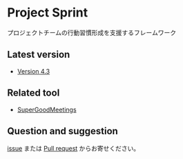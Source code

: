 # Project Sprint
プロジェクトチームの行動習慣形成を支援するフレームワーク

## Latest version
- [Version 4.3](https://github.com/ProjectSprintOrg/projectsprint.org/blob/main/CODE/v4/.3_ja/README.md)

## Related tool
- [SuperGoodMeetings](https://sgms.app/)

## Question and suggestion
[issue](https://github.com/ProjectSprintOrg/.github/issues) または [Pull request](https://github.com/ProjectSprintOrg/.github/pulls) からお寄せください。

<!--

**Here are some ideas to get you started:**

🙋‍♀️ A short introduction - what is your organization all about?
🌈 Contribution guidelines - how can the community get involved?
👩‍💻 Useful resources - where can the community find your docs? Is there anything else the community should know?
🍿 Fun facts - what does your team eat for breakfast?
🧙 Remember, you can do mighty things with the power of [Markdown](https://docs.github.com/github/writing-on-github/getting-started-with-writing-and-formatting-on-github/basic-writing-and-formatting-syntax)
-->
